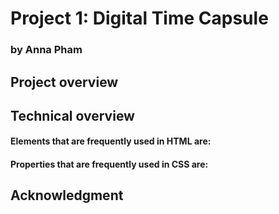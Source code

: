 # Project 1: Digital Time Capsule
### by Anna Pham
## Project overview

## Technical overview


#### Elements that are frequently used in HTML are:


#### Properties that are frequently used in CSS are:


## Acknowledgment
